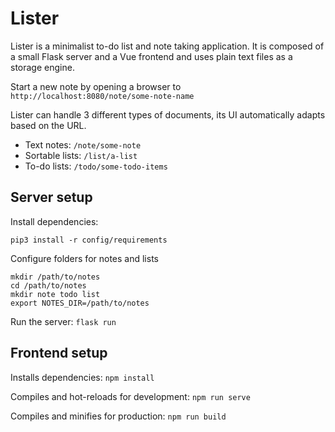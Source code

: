 # Lister

Lister is a minimalist to-do list and note taking application. It is composed
of a small Flask server and a Vue frontend and uses plain text files as a
storage engine.

Start a new note by opening a browser to `http://localhost:8080/note/some-note-name`

Lister can handle 3 different types of documents, its UI automatically adapts
based on the URL.

* Text notes: `/note/some-note`
* Sortable lists: `/list/a-list`
* To-do lists: `/todo/some-todo-items`

## Server setup

Install dependencies:
```
pip3 install -r config/requirements
```

Configure folders for notes and lists
```
mkdir /path/to/notes
cd /path/to/notes
mkdir note todo list
export NOTES_DIR=/path/to/notes
```

Run the server: `flask run`


## Frontend setup

Installs dependencies: `npm install`

Compiles and hot-reloads for development: `npm run serve`

Compiles and minifies for production: `npm run build`
